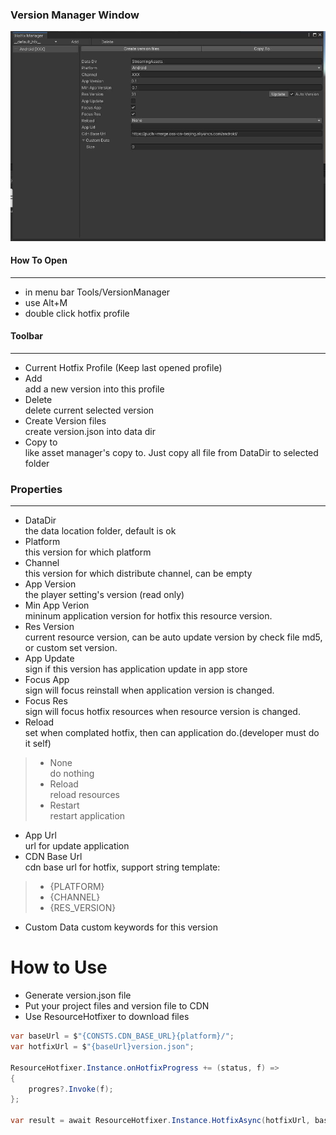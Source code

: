 ### **Version Manager Window** 
![Version Manager](../Images/version_manager.jpg)

#### How To Open
***
* in menu bar Tools/VersionManager
* use Alt+M
* double click hotfix profile

#### Toolbar
***
* Current Hotfix Profile (Keep last opened profile)
* Add  
add a new version into this profile
* Delete  
delete current selected version
* Create Version files  
create version.json into data dir
* Copy to  
like asset manager's copy to. Just copy all file from DataDir to selected folder

### Properties
***
* DataDir  
the data location folder, default is ok
* Platform  
this version for which platform
* Channel  
this version for which distribute channel, can be empty
* App Version  
the player setting's version (read only)
* Min App Verion  
mininum application version for hotfix this resource version.
* Res Version  
current resource version, can be auto update version by check file md5, or custom set version.
* App Update  
sign if this version has application update in app store 
* Focus App  
sign will focus reinstall when application version is changed.
* Focus Res  
sign will focus hotfix resources when resource version is changed.
* Reload  
set when complated hotfix, then can application do.(developer must do it self)
> * None  
do nothing
> * Reload  
reload resources
> * Restart  
restart application 
* App Url  
url for update application  
* CDN Base Url  
cdn base url for hotfix, support string template:
> * {PLATFORM}
> * {CHANNEL}
> * {RES_VERSION}
* Custom Data
custom keywords for this version

# How to Use #
* Generate version.json file
* Put your project files and version file to CDN
* Use ResourceHotfixer to download files
``` csharp
var baseUrl = $"{CONSTS.CDN_BASE_URL}{platform}/";
var hotfixUrl = $"{baseUrl}version.json";

ResourceHotfixer.Instance.onHotfixProgress += (status, f) =>
{
    progres?.Invoke(f);
};

var result = await ResourceHotfixer.Instance.HotfixAsync(hotfixUrl, baseUrl);
```
